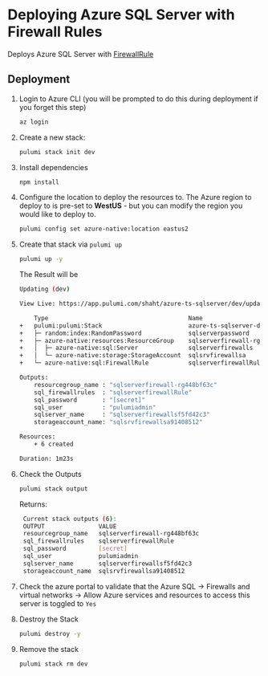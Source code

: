 # Deploying Azure SQL Server with Firewall Rules

Deploys Azure SQL Server with [FirewallRule](https://www.pulumi.com/registry/packages/azure-native/api-docs/sql/firewallrule/)


## Deployment

1. Login to Azure CLI (you will be prompted to do this during deployment if you forget this step)

    ```bash
    az login
    ```

1. Create a new stack:

    ```bash
    pulumi stack init dev
    ```
1. Install dependencies
    ```bash
    npm install
    ```
1. Configure the location to deploy the resources to.  The Azure region to deploy to is pre-set to **WestUS** - but you can modify the region you would like to deploy to.

    ```bash
    pulumi config set azure-native:location eastus2
    ```
1. Create that stack via `pulumi up`
    ```bash
    pulumi up -y
    ```

    The Result will be

    ```bash
    Updating (dev)

    View Live: https://app.pulumi.com/shaht/azure-ts-sqlserver/dev/updates/6

        Type                                       Name                    Status      
    +   pulumi:pulumi:Stack                        azure-ts-sqlserver-dev  created     
    +   ├─ random:index:RandomPassword             sqlserverpassword       created     
    +   ├─ azure-native:resources:ResourceGroup    sqlserverfirewall-rg    created     
    +   │  ├─ azure-native:sql:Server              sqlserverfirewalls      created     
    +   │  └─ azure-native:storage:StorageAccount  sqlsrvfirewallsa        created     
    +   └─ azure-native:sql:FirewallRule           sqlserverfirewallRule   created     
    
    Outputs:
        resourcegroup_name : "sqlserverfirewall-rg448bf63c"
        sql_firewallrules  : "sqlserverfirewallRule"
        sql_password       : "[secret]"
        sql_user           : "pulumiadmin"
        sqlserver_name     : "sqlserverfirewallsf5fd42c3"
        storageaccount_name: "sqlsrvfirewallsa91408512"

    Resources:
        + 6 created

    Duration: 1m23s
    ```
1. Check the Outputs
   ```bash
   pulumi stack output
   ```

   Returns:
   ```bash
    Current stack outputs (6):
    OUTPUT               VALUE
    resourcegroup_name   sqlserverfirewall-rg448bf63c
    sql_firewallrules    sqlserverfirewallRule
    sql_password         [secret]
    sql_user             pulumiadmin
    sqlserver_name       sqlserverfirewallsf5fd42c3
    storageaccount_name  sqlsrvfirewallsa91408512
   ```

1. Check the azure portal to validate that the Azure SQL -> Firewalls and virtual networks -> Allow Azure services and resources to access this server is toggled to `Yes`

1. Destroy the Stack
   ```bash
   pulumi destroy -y
   ```

1. Remove the stack
   ```bash
   pulumi stack rm dev
   ```